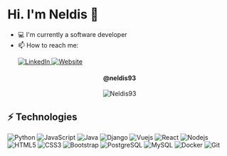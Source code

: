 # Hi. I'm Neldis 👋

- 💻 I'm currently a software developer 
- 📫 How to reach me: 
  <p align="rigth">
  <a target="_blank" href="https://www.linkedin.com/in/neldisbarrios/">
    <img src="https://img.shields.io/badge/linkedin-%230077B5.svg?&style=for-the-badge&logo=linkedin&logoColor=white" alt="LinkedIn" />
  </a>
  <a target="_blank" href="http://www.neldisbarriosworld.com/">
    <img alt="Website" src="https://img.shields.io/website?style=for-the-badge&up_message=portfolio&url=https%3A%2F%2FRubeenvz.com%2F">
  </a>
</p>


<p>
  <h4 align="center"><b>@neldis93</b></h4>
</p>

<p align="center">
	<img src=https://github-readme-stats.vercel.app/api?username=neldis93&show_icons=true alt=Neldis93 />
</p>

## ⚡ Technologies

![Python](https://img.shields.io/badge/-Python-black?style=flat-square&logo=python)
![JavaScript](https://img.shields.io/badge/-JavaScript-black?style=flat-square&logo=javascript)
![Java](https://img.shields.io/badge/-Java-black?style=flat-square&logo=java)
![Django](https://img.shields.io/badge/-Django-black?style=flat-square&logo=django)
![Vuejs](https://img.shields.io/badge/-Vuejs-black?style=flat-square&logo=Vue.js)
![React](https://img.shields.io/badge/-React-black?style=flat-square&logo=React)
![Nodejs](https://img.shields.io/badge/-Nodejs-black?style=flat-square&logo=Node.js)
![HTML5](https://img.shields.io/badge/-HTML5-E34F26?style=flat-square&logo=html5&logoColor=white)
![CSS3](https://img.shields.io/badge/-CSS3-1572B6?style=flat-square&logo=css3)
![Bootstrap](https://img.shields.io/badge/-Bootstrap-563D7C?style=flat-square&logo=bootstrap)
![PostgreSQL](https://img.shields.io/badge/-Postgresql-black?style=flat-square&logo=postgresql)
![MySQL](https://img.shields.io/badge/-MySQL-black?style=flat-square&logo=mysql)
![Docker](https://img.shields.io/badge/-Docker-black?style=flat-square&logo=docker)
![Git](https://img.shields.io/badge/-Git-black?style=flat-square&logo=git)

